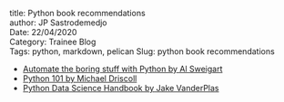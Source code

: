 title: Python book recommendations    
author: JP Sastrodemedjo\
Date: 22/04/2020  
Category: Trainee Blog  
Tags: python, markdown, pelican
Slug: python book recommendations

- [Automate the boring stuff with Python by Al Sweigart](https://automatetheboringstuff.com/)
- [Python  101 by Michael Driscoll](https://python101.pythonlibrary.org/)
- [Python Data Science Handbook by Jake VanderPlas](https://jakevdp.github.io/PythonDataScienceHandbook/)